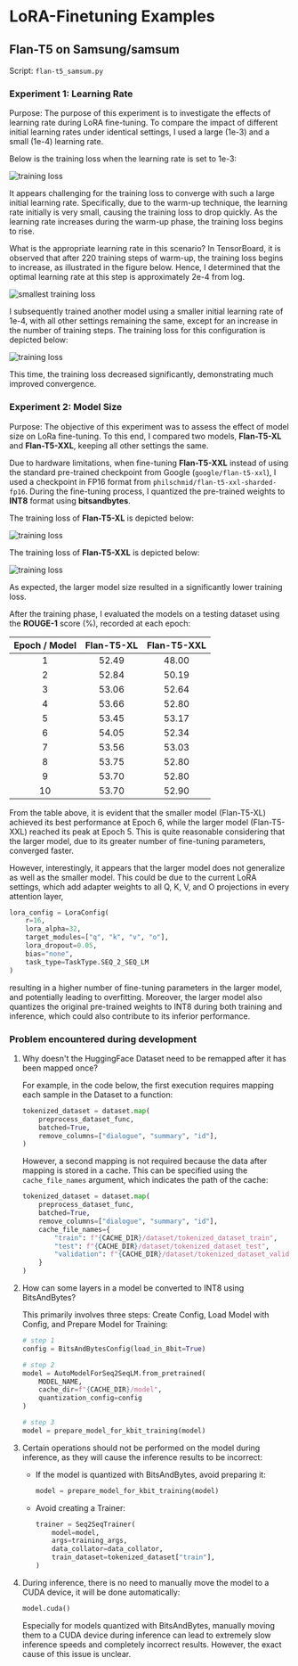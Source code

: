 # LoRA-Finetuning Examples

## Flan-T5 on Samsung/samsum

Script: `flan-t5_samsum.py`

### Experiment 1: Learning Rate

Purpose: The purpose of this experiment is to investigate the effects of learning rate during LoRA fine-tuning. To compare the impact of different initial learning rates under identical settings, I used a large (1e-3) and a small (1e-4) learning rate.

Below is the training loss when the learning rate is set to 1e-3:

![training loss](resource/flan-t5-xl-samsum-lr=1e-3/training_loss.png)

It appears challenging for the training loss to converge with such a large initial learning rate. Specifically, due to the warm-up technique, the learning rate initially is very small, causing the training loss to drop quickly. As the learning rate increases during the warm-up phase, the training loss begins to rise.

What is the appropriate learning rate in this scenario? In TensorBoard, it is observed that after 220 training steps of warm-up, the training loss begins to increase, as illustrated in the figure below. Hence, I determined that the optimal learning rate at this step is approximately 2e-4 from log.

![smallest training loss](resource/flan-t5-xl-samsum-lr=1e-3/smallest_training_loss.png)

I subsequently trained another model using a smaller initial learning rate of 1e-4, with all other settings remaining the same, except for an increase in the number of training steps. The training loss for this configuration is depicted below:

![training loss](resource/flan-t5-xl-samsum-lr=1e-4/training_loss.png)

This time, the training loss decreased significantly, demonstrating much improved convergence.

### Experiment 2: Model Size

Purpose: The objective of this experiment was to assess the effect of model size on LoRa fine-tuning. To this end, I compared two models, **Flan-T5-XL** and **Flan-T5-XXL**, keeping all other settings the same.

Due to hardware limitations, when fine-tuning **Flan-T5-XXL** instead of using the standard pre-trained checkpoint from Google (`google/flan-t5-xxl`), I used a checkpoint in FP16 format from `philschmid/flan-t5-xxl-sharded-fp16`. During the fine-tuning process, I quantized the pre-trained weights to **INT8** format using **bitsandbytes**.

The training loss of **Flan-T5-XL** is depicted below:

![training loss](resource/flan-t5-xl-samsum-lr=1e-4/training_loss.png)

The training loss of **Flan-T5-XXL** is depicted below:

![training loss](resource/flan-t5-xxl-sharded-fp16-samsum/training_loss.png)

As expected, the larger model size resulted in a significantly lower training loss.

After the training phase, I evaluated the models on a testing dataset using the **ROUGE-1** score (%), recorded at each epoch:

| Epoch / Model | Flan-T5-XL | Flan-T5-XXL |
|:-------------:|:----------:|:-----------:|
|       1       |   52.49    |   48.00     |
|       2       |   52.84    |   50.19     |
|       3       |   53.06    |   52.64     |
|       4       |   53.66    |   52.80     |
|       5       |   53.45    |   53.17     |
|       6       |   54.05    |   52.34     |
|       7       |   53.56    |   53.03     |
|       8       |   53.75    |   52.80     |
|       9       |   53.70    |   52.80     |
|       10      |   53.70    |   52.90     |

From the table above, it is evident that the smaller model (Flan-T5-XL) achieved its best performance at Epoch 6, while the larger model (Flan-T5-XXL) reached its peak at Epoch 5. This is quite reasonable considering that the larger model, due to its greater number of fine-tuning parameters, converged faster.

However, interestingly, it appears that the larger model does not generalize as well as the smaller model. This could be due to the current LoRA settings, which add adapter weights to all Q, K, V, and O projections in every attention layer,
```python
lora_config = LoraConfig(
    r=16,
    lora_alpha=32,
    target_modules=["q", "k", "v", "o"],
    lora_dropout=0.05,
    bias="none",
    task_type=TaskType.SEQ_2_SEQ_LM
)
```
resulting in a higher number of fine-tuning parameters in the larger model, and potentially leading to overfitting. Moreover, the larger model also quantizes the original pre-trained weights to INT8 during both training and inference, which could also contribute to its inferior performance.

### Problem encountered during development

1. Why doesn't the HuggingFace Dataset need to be remapped after it has been mapped once?
    
    For example, in the code below, the first execution requires mapping each sample in the Dataset to a function:
    ```python
    tokenized_dataset = dataset.map(
        preprocess_dataset_func,
        batched=True,
        remove_columns=["dialogue", "summary", "id"],
    )
    ```
    However, a second mapping is not required because the data after mapping is stored in a cache. This can be specified using the `cache_file_names` argument, which indicates the path of the cache:
    ```python
    tokenized_dataset = dataset.map(
        preprocess_dataset_func,
        batched=True,
        remove_columns=["dialogue", "summary", "id"],
        cache_file_names={
            "train": f"{CACHE_DIR}/dataset/tokenized_dataset_train",
            "test": f"{CACHE_DIR}/dataset/tokenized_dataset_test",
            "validation": f"{CACHE_DIR}/dataset/tokenized_dataset_validation"
        }
    )
    ```

2. How can some layers in a model be converted to INT8 using BitsAndBytes?

    This primarily involves three steps: Create Config, Load Model with Config, and Prepare Model for Training:
    ```python
    # step 1
    config = BitsAndBytesConfig(load_in_8bit=True)

    # step 2
    model = AutoModelForSeq2SeqLM.from_pretrained(
        MODEL_NAME,
        cache_dir=f"{CACHE_DIR}/model",
        quantization_config=config
    )

    # step 3
    model = prepare_model_for_kbit_training(model)
    ```

3. Certain operations should not be performed on the model during inference, as they will cause the inference results to be incorrect:
    - If the model is quantized with BitsAndBytes, avoid preparing it:
        ```python
        model = prepare_model_for_kbit_training(model)
        ```
    - Avoid creating a Trainer:
        ```python
        trainer = Seq2SeqTrainer(
            model=model,
            args=training_args,
            data_collator=data_collator,
            train_dataset=tokenized_dataset["train"],
        )
        ```

4. During inference, there is no need to manually move the model to a CUDA device, it will be done automatically:
    ```python
    model.cuda()
    ```
    Especially for models quantized with BitsAndBytes, manually moving them to a CUDA device during inference can lead to extremely slow inference speeds and completely incorrect results. However, the exact cause of this issue is unclear.
